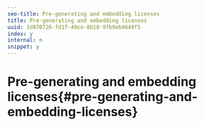```yaml
---
seo-title: Pre-generating and embedding licenses
title: Pre-generating and embedding licenses
uuid: 1d970726-fd1f-49ce-8b18-9fb9eb9649f5
index: y
internal: n
snippet: y
---
```


# Pre-generating and embedding licenses{#pre-generating-and-embedding-licenses}

